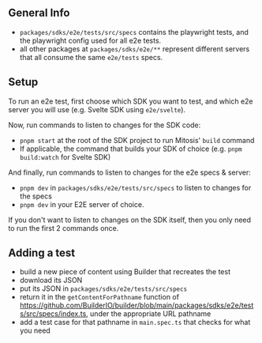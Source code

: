 ## General Info

- `packages/sdks/e2e/tests/src/specs` contains the playwright tests, and the playwright config used for all e2e tests.
- all other packages at `packages/sdks/e2e/**` represent different servers that all consume the same `e2e/tests` specs.

## Setup

To run an e2e test, first choose which SDK you want to test, and which e2e server you will use (e.g. Svelte SDK using `e2e/svelte`).

Now, run commands to listen to changes for the SDK code:

- `pnpm start` at the root of the SDK project to run Mitosis' `build` command
- If applicable, the command that builds your SDK of choice (e.g. `pnpm build:watch` for Svelte SDK)

And finally, run commands to listen to changes for the e2e specs & server:

- `pnpm dev` in `packages/sdks/e2e/tests/src/specs` to listen to changes for the specs
- `pnpm dev` in your E2E server of choice.

If you don't want to listen to changes on the SDK itself, then you only need to run the first 2 commands once.

## Adding a test

- build a new piece of content using Builder that recreates the test
- download its JSON
- put its JSON in `packages/sdks/e2e/tests/src/specs`
- return it in the `getContentForPathname` function of https://github.com/BuilderIO/builder/blob/main/packages/sdks/e2e/tests/src/specs/index.ts, under the appropriate URL pathname
- add a test case for that pathname in `main.spec.ts` that checks for what you need
